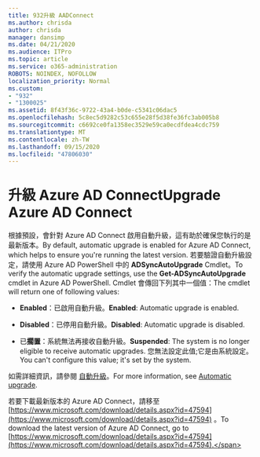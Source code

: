 ```yaml
---
title: 932升級 AADConnect
ms.author: chrisda
author: chrisda
manager: dansimp
ms.date: 04/21/2020
ms.audience: ITPro
ms.topic: article
ms.service: o365-administration
ROBOTS: NOINDEX, NOFOLLOW
localization_priority: Normal
ms.custom:
- "932"
- "1300025"
ms.assetid: 8f43f36c-9722-43a4-b0de-c5341c06dac5
ms.openlocfilehash: 5c8ec5d9282c53c655e28f5d38fe36fc3ab005b8
ms.sourcegitcommit: c6692ce0fa1358ec3529e59ca0ecdfdea4cdc759
ms.translationtype: MT
ms.contentlocale: zh-TW
ms.lasthandoff: 09/15/2020
ms.locfileid: "47806030"
---
```

# <a name="upgrade-azure-ad-connect"></a><span data-ttu-id="74687-102">升級 Azure AD Connect</span><span class="sxs-lookup"><span data-stu-id="74687-102">Upgrade Azure AD Connect</span></span>

<span data-ttu-id="74687-103">根據預設，會針對 Azure AD Connect 啟用自動升級，這有助於確保您執行的是最新版本。</span><span class="sxs-lookup"><span data-stu-id="74687-103">By default, automatic upgrade is enabled for Azure AD Connect, which helps to ensure you're running the latest version.</span></span> <span data-ttu-id="74687-104">若要驗證自動升級設定，請使用 Azure AD PowerShell 中的 **ADSyncAutoUpgrade** Cmdlet。</span><span class="sxs-lookup"><span data-stu-id="74687-104">To verify the automatic upgrade settings, use the **Get-ADSyncAutoUpgrade** cmdlet in Azure AD PowerShell.</span></span> <span data-ttu-id="74687-105">Cmdlet 會傳回下列其中一個值：</span><span class="sxs-lookup"><span data-stu-id="74687-105">The cmdlet will return one of following values:</span></span>

- <span data-ttu-id="74687-106">**Enabled**：已啟用自動升級。</span><span class="sxs-lookup"><span data-stu-id="74687-106">**Enabled**: Automatic upgrade is enabled.</span></span>

- <span data-ttu-id="74687-107">**Disabled**：已停用自動升級。</span><span class="sxs-lookup"><span data-stu-id="74687-107">**Disabled**: Automatic upgrade is disabled.</span></span>

- <span data-ttu-id="74687-108">已**擱置**：系統無法再接收自動升級。</span><span class="sxs-lookup"><span data-stu-id="74687-108">**Suspended**: The system is no longer eligible to receive automatic upgrades.</span></span> <span data-ttu-id="74687-109">您無法設定此值;它是由系統設定。</span><span class="sxs-lookup"><span data-stu-id="74687-109">You can't configure this value; it's set by the system.</span></span>

<span data-ttu-id="74687-110">如需詳細資訊，請參閱 [自動升級](https://docs.microsoft.com/azure/active-directory/connect/active-directory-aadconnect-feature-automatic-upgrade)。</span><span class="sxs-lookup"><span data-stu-id="74687-110">For more information, see [Automatic upgrade](https://docs.microsoft.com/azure/active-directory/connect/active-directory-aadconnect-feature-automatic-upgrade).</span></span>

<span data-ttu-id="74687-111">若要下載最新版本的 Azure AD Connect，請移至 [https://www.microsoft.com/download/details.aspx?id=47594](https://www.microsoft.com/download/details.aspx?id=47594) 。</span><span class="sxs-lookup"><span data-stu-id="74687-111">To download the latest version of Azure AD Connect, go to [https://www.microsoft.com/download/details.aspx?id=47594](https://www.microsoft.com/download/details.aspx?id=47594).</span></span>
